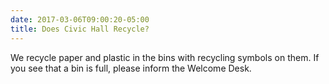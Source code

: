 ```yaml
---
date: 2017-03-06T09:00:20-05:00
title: Does Civic Hall Recycle?
---
```

We recycle paper and plastic in the bins with recycling symbols on them. If you see that a bin is full, please inform the Welcome Desk.
